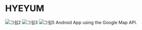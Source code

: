 # HYEYUM
![그림2](https://user-images.githubusercontent.com/52686126/69910193-74ec4c80-144a-11ea-92cd-8687a5ad4c9b.png=100x20)
![그림3](https://user-images.githubusercontent.com/52686126/69910194-761d7980-144a-11ea-892a-8a3b976e0ce5.png=100x20)
![그림5](https://user-images.githubusercontent.com/52686126/69910196-774ea680-144a-11ea-92c3-a48cfe42ca34.png=100x20)
Android App using the Google Map API.
